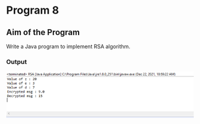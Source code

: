 # Program 8

## Aim of the Program

Write a Java program to implement RSA algorithm.

### Output

![output](Output_Program8.png)

